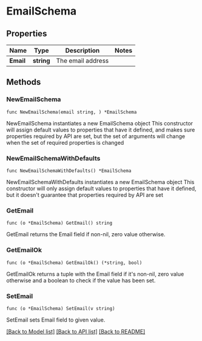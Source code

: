 # EmailSchema

## Properties

Name | Type | Description | Notes
------------ | ------------- | ------------- | -------------
**Email** | **string** | The email address | 

## Methods

### NewEmailSchema

`func NewEmailSchema(email string, ) *EmailSchema`

NewEmailSchema instantiates a new EmailSchema object
This constructor will assign default values to properties that have it defined,
and makes sure properties required by API are set, but the set of arguments
will change when the set of required properties is changed

### NewEmailSchemaWithDefaults

`func NewEmailSchemaWithDefaults() *EmailSchema`

NewEmailSchemaWithDefaults instantiates a new EmailSchema object
This constructor will only assign default values to properties that have it defined,
but it doesn't guarantee that properties required by API are set

### GetEmail

`func (o *EmailSchema) GetEmail() string`

GetEmail returns the Email field if non-nil, zero value otherwise.

### GetEmailOk

`func (o *EmailSchema) GetEmailOk() (*string, bool)`

GetEmailOk returns a tuple with the Email field if it's non-nil, zero value otherwise
and a boolean to check if the value has been set.

### SetEmail

`func (o *EmailSchema) SetEmail(v string)`

SetEmail sets Email field to given value.



[[Back to Model list]](../README.md#documentation-for-models) [[Back to API list]](../README.md#documentation-for-api-endpoints) [[Back to README]](../README.md)


